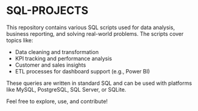 # SQL-PROJECTS

This repository contains various SQL scripts used for data analysis, business reporting, and solving real-world problems. The scripts cover topics like:

- Data cleaning and transformation
- KPI tracking and performance analysis
- Customer and sales insights
- ETL processes for dashboard support (e.g., Power BI)

These queries are written in standard SQL and can be used with platforms like MySQL, PostgreSQL, SQL Server, or SQLite.

Feel free to explore, use, and contribute!

